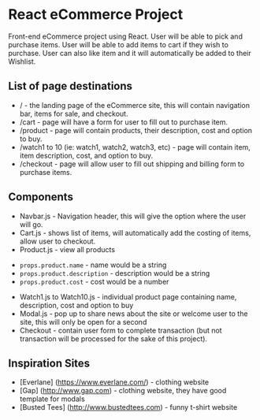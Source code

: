 # React eCommerce Project

Front-end eCommerce project using React. User will be able to pick and purchase items. User will be able to add items to cart if they wish to purchase. User can also like item and it will automatically be added to their Wishlist.  

## List of page destinations

* / - the landing page of the eCommerce site, this will contain navigation bar, items for sale, and checkout.
* /cart - page will have a form for user to fill out to purchase item.
* /product - page will contain products, their description, cost and option to buy.
* /watch1 to 10 (ie: watch1, watch2, watch3, etc) - page will contain item, item description, cost, and option to buy.
* /checkout - page will allow user to fill out shipping and billing form to purchase items.


## Components

* Navbar.js - Navigation header, this will give the option where the user will go.
* Cart.js - shows list of items, will automatically add the costing of items, allow user to checkout.  
* Product.js - view all products
 - `props.product.name` - name would be a string
 - `props.product.description` - description would be a string
 - `props.product.cost` - cost would be a number
* Watch1.js to Watch10.js - individual product page containing name, description, cost and option to buy  
* Modal.js - pop up to share news about the site or welcome user to the site, this will only be open for a second
* Checkout - contain user form to complete transaction (but not transaction will be processed for the sake of this project).

## Inspiration Sites

* [Everlane] (https://www.everlane.com/) - clothing website
* [Gap] (http://www.gap.com) - clothing website, they have good template for modals
* [Busted Tees] (http://www.bustedtees.com) - funny t-shirt website
